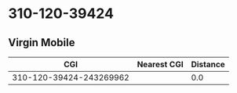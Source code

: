 # 310-120-39424
## Virgin Mobile


| CGI | Nearest CGI | Distance |
|-----|-------------|----------|
| 310-120-39424-243269962 |  | 0.0 |

